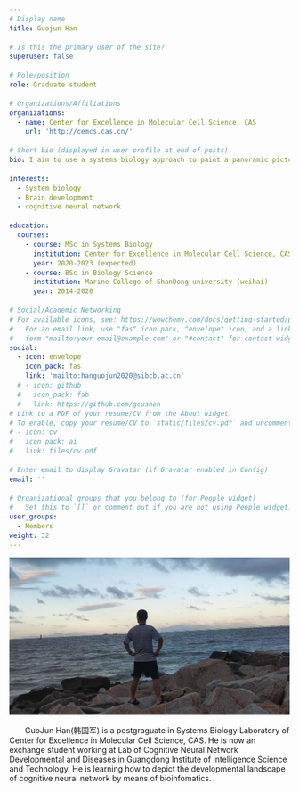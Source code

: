 ```yaml
---
# Display name
title: Guojun Han

# Is this the primary user of the site?
superuser: false

# Role/position
role: Graduate student

# Organizations/Affiliations
organizations:
  - name: Center for Excellence in Molecular Cell Science, CAS
    url: 'http://cemcs.cas.cn/'

# Short bio (displayed in user profile at end of posts)
bio: I aim to use a systems biology approach to paint a panoramic picture of brain development and explore the molecular mechanisms underlying intelligence.

interests:
  - System biology
  - Brain development
  - cognitive neural network

education:
  courses:
    - course: MSc in Systems Biology
      institution: Center for Excellence in Molecular Cell Science, CAS
      year: 2020-2023 (expected)
    - course: BSc in Biology Science
      institution: Marine College of ShanDong university (weihai)
      year: 2014-2020

# Social/Academic Networking
# For available icons, see: https://wowchemy.com/docs/getting-started/page-builder/#icons
#   For an email link, use "fas" icon pack, "envelope" icon, and a link in the
#   form "mailto:your-email@example.com" or "#contact" for contact widget.
social:
  - icon: envelope
    icon_pack: fas
    link: 'mailto:hanguojun2020@sibcb.ac.cn'
  # - icon: github
  #   icon_pack: fab
  #   link: https://github.com/gcushen
# Link to a PDF of your resume/CV from the About widget.
# To enable, copy your resume/CV to `static/files/cv.pdf` and uncomment the lines below.
# - icon: cv
#   icon_pack: ai
#   link: files/cv.pdf

# Enter email to display Gravatar (if Gravatar enabled in Config)
email: ''

# Organizational groups that you belong to (for People widget)
#   Set this to `[]` or comment out if you are not using People widget.
user_groups:
  - Members
weight: 32
---
```

![hgj](hgj01.jpg)

&emsp;&emsp;GuoJun Han(韩国军) is a postgraguate in Systems Biology Laboratory of Center for Excellence in Molecular Cell Science, CAS.
He is now an exchange student working at Lab of Cognitive Neural Network Developmental and Diseases in Guangdong Institute of Intelligence Science and Technology. 
He is learning how to depict the developmental landscape of cognitive neural network by means of bioinfomatics.
